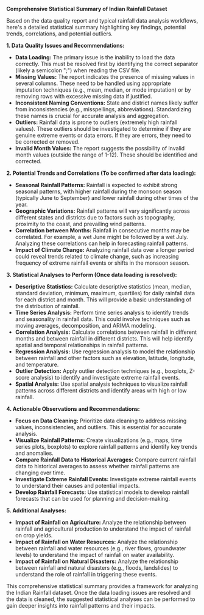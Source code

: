 **Comprehensive Statistical Summary of Indian Rainfall Dataset**

Based on the data quality report and typical rainfall data analysis workflows, here's a detailed statistical summary highlighting key findings, potential trends, correlations, and potential outliers.

**1. Data Quality Issues and Recommendations:**

*   **Data Loading:** The primary issue is the inability to load the data correctly. This must be resolved first by identifying the correct separator (likely a semicolon ";") when reading the CSV file.
*   **Missing Values:** The report indicates the presence of missing values in several columns. These need to be handled using appropriate imputation techniques (e.g., mean, median, or mode imputation) or by removing rows with excessive missing data if justified.
*   **Inconsistent Naming Conventions:** State and district names likely suffer from inconsistencies (e.g., misspellings, abbreviations). Standardizing these names is crucial for accurate analysis and aggregation.
*   **Outliers:** Rainfall data is prone to outliers (extremely high rainfall values). These outliers should be investigated to determine if they are genuine extreme events or data errors. If they are errors, they need to be corrected or removed.
*   **Invalid Month Values:** The report suggests the possibility of invalid month values (outside the range of 1-12). These should be identified and corrected.

**2. Potential Trends and Correlations (To be confirmed after data loading):**

*   **Seasonal Rainfall Patterns:** Rainfall is expected to exhibit strong seasonal patterns, with higher rainfall during the monsoon season (typically June to September) and lower rainfall during other times of the year.
*   **Geographic Variations:** Rainfall patterns will vary significantly across different states and districts due to factors such as topography, proximity to the coast, and prevailing wind patterns.
*   **Correlation between Months:** Rainfall in consecutive months may be correlated. For example, a wet June might be followed by a wet July. Analyzing these correlations can help in forecasting rainfall patterns.
*   **Impact of Climate Change:** Analyzing rainfall data over a longer period could reveal trends related to climate change, such as increasing frequency of extreme rainfall events or shifts in the monsoon season.

**3. Statistical Analyses to Perform (Once data loading is resolved):**

*   **Descriptive Statistics:** Calculate descriptive statistics (mean, median, standard deviation, minimum, maximum, quartiles) for daily rainfall data for each district and month. This will provide a basic understanding of the distribution of rainfall.
*   **Time Series Analysis:** Perform time series analysis to identify trends and seasonality in rainfall data. This could involve techniques such as moving averages, decomposition, and ARIMA modeling.
*   **Correlation Analysis:** Calculate correlations between rainfall in different months and between rainfall in different districts. This will help identify spatial and temporal relationships in rainfall patterns.
*   **Regression Analysis:** Use regression analysis to model the relationship between rainfall and other factors such as elevation, latitude, longitude, and temperature.
*   **Outlier Detection:** Apply outlier detection techniques (e.g., boxplots, Z-score analysis) to identify and investigate extreme rainfall events.
*   **Spatial Analysis:** Use spatial analysis techniques to visualize rainfall patterns across different districts and identify areas with high or low rainfall.

**4. Actionable Observations and Recommendations:**

*   **Focus on Data Cleaning:** Prioritize data cleaning to address missing values, inconsistencies, and outliers. This is essential for accurate analysis.
*   **Visualize Rainfall Patterns:** Create visualizations (e.g., maps, time series plots, boxplots) to explore rainfall patterns and identify key trends and anomalies.
*   **Compare Rainfall Data to Historical Averages:** Compare current rainfall data to historical averages to assess whether rainfall patterns are changing over time.
*   **Investigate Extreme Rainfall Events:** Investigate extreme rainfall events to understand their causes and potential impacts.
*   **Develop Rainfall Forecasts:** Use statistical models to develop rainfall forecasts that can be used for planning and decision-making.

**5. Additional Analyses:**

*   **Impact of Rainfall on Agriculture:** Analyze the relationship between rainfall and agricultural production to understand the impact of rainfall on crop yields.
*   **Impact of Rainfall on Water Resources:** Analyze the relationship between rainfall and water resources (e.g., river flows, groundwater levels) to understand the impact of rainfall on water availability.
*   **Impact of Rainfall on Natural Disasters:** Analyze the relationship between rainfall and natural disasters (e.g., floods, landslides) to understand the role of rainfall in triggering these events.

This comprehensive statistical summary provides a framework for analyzing the Indian Rainfall dataset. Once the data loading issues are resolved and the data is cleaned, the suggested statistical analyses can be performed to gain deeper insights into rainfall patterns and their impacts.